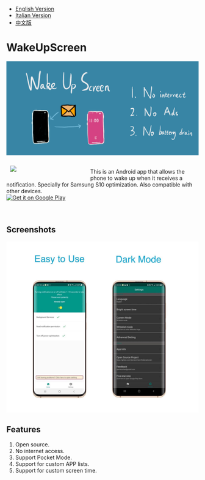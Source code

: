 * [English Version](https://github.com/SymeonChen/WakeUpScreen/blob/master/README.md)
* [Italian Version](https://github.com/SymeonChen/WakeUpScreen/blob/master/README-it.md)
* [中文版](https://github.com/SymeonChen/WakeUpScreen/blob/master/README-zh.md)

# WakeUpScreen

![](screenshots/introduction_en.png)

<img src="app/src/main/ic_launcher-web.png" align="left" width="200" hspace="10" vspace="10">
</br>
This is an Android app that allows the phone to wake up when it receives a notification.
Specially for Samsung S10 optimization. Also compatible with other devices.
</br>
<div style="display:flex;" >
<a href="https://play.google.com/store/apps/details?id=com.symeonchen.wakeupscreen">
    <img alt="Get it on Google Play"
        height="80"
        src="https://play.google.com/intl/en_us/badges/images/generic/en_badge_web_generic.png" />
</a>
</div>
</br></br>

## Screenshots

![](screenshots/main-en.jpg)

## Features

1. Open source.
2. No internet access.
3. Support Pocket Mode.
4. Support for custom APP lists.
5. Support for custom screen time.